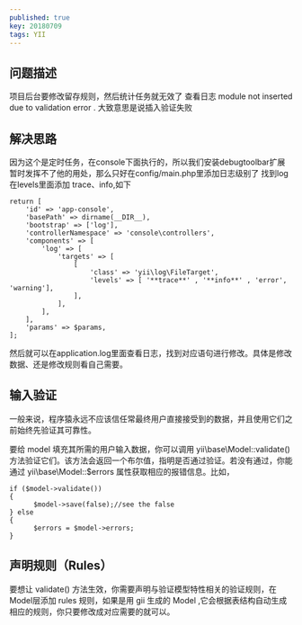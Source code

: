 ```yaml
---
published: true
key: 20180709
tags: YII
---
```

## 问题描述
项目后台要修改留存规则，然后统计任务就无效了
查看日志 module not inserted due to validation error .
大致意思是说插入验证失败
## 解决思路

<!--more-->

因为这个是定时任务，在console下面执行的，所以我们安装debugtoolbar扩展暂时发挥不了他的用处，那么只好在config/main.php里添加日志级别了
找到log 在levels里面添加 trace、info,如下

``` 
return [
    'id' => 'app-console',
    'basePath' => dirname(__DIR__),
    'bootstrap' => ['log'],
    'controllerNamespace' => 'console\controllers',
    'components' => [
        'log' => [
            'targets' => [
                [
                    'class' => 'yii\log\FileTarget',
                    'levels' => [ '**trace**' , '**info**' , 'error', 'warning'],
                ],
            ],
        ],
    ],
    'params' => $params,
];
```

然后就可以在application.log里面查看日志，找到对应语句进行修改。具体是修改数据、还是修改规则看自己需要。
## 输入验证
一般来说，程序猿永远不应该信任常最终用户直接接受到的数据，并且使用它们之前始终先验证其可靠性。

要给 model 填充其所需的用户输入数据，你可以调用 yii\base\Model::validate() 方法验证它们。该方法会返回一个布尔值，指明是否通过验证。若没有通过，你能通过 yii\base\Model::$errors 属性获取相应的报错信息。比如，

```
if ($model->validate())
{
      $model->save(false);//see the false
} else
{
      $errors = $model->errors;
}
```
        
## 声明规则（Rules）
要想让 validate() 方法生效，你需要声明与验证模型特性相关的验证规则，在 Model层添加 rules 规则，如果是用 gii 生成的 Model ,它会根据表结构自动生成相应的规则，你只要修改成对应需要的就可以。
